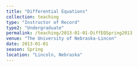 ```yaml
---
title: "Differential Equations"
collection: teaching
type: "Instructor of Record"
type2: "Undergraduate"
permalink: /teaching/2013-01-01-DiffEQSpring2013
venue: "The University of Nebraska-Lincon"
date: 2013-01-01
season: Spring
location: "Lincoln, Nebraska"
---
```

